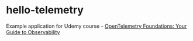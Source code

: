# hello-telemetry



Example application for Udemy course - [OpenTelemetry Foundations: Your Guide to Observability](https://www.udemy.com/course/opentelemetry-foundations)

